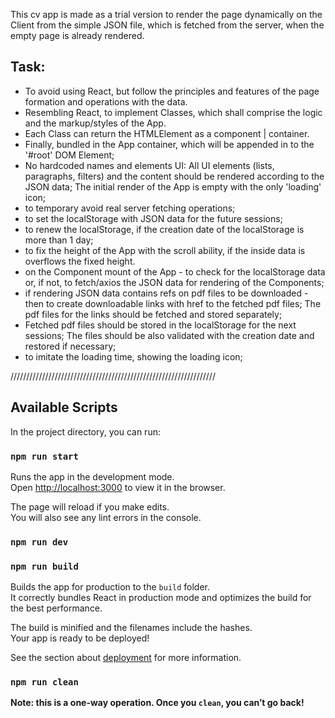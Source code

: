 This cv app is made as a trial version to render the page
dynamically on the Client from the simple JSON file, which is fetched 
from the server, when the empty page is already rendered.


## Task: 
- To avoid using React, but follow the principles 
and features of the page formation and operations with the data.
- Resembling React, to implement Classes, which shall comprise
the logic and the markup/styles of the App.
- Each Class can return the HTMLElement as a component | container.
- Finally, bundled in the App container, which will be appended in to 
the '#root' DOM Element;
- No hardcoded names and elements UI: 
All UI elements (lists, paragraphs, filters) and the content 
should be rendered according to the JSON data;
The initial render of the App is empty with the only 'loading' icon;
- to temporary avoid real server fetching operations;
- to set the localStorage with JSON data for the future sessions;
- to renew the localStorage, if the creation date of the localStorage
 is more than 1 day;  
- to fix the height of the App with the scroll ability, if 
the inside data is overflows the fixed height.
- on the Component mount of the App - to check for the localStorage data 
or, if not, to fetch/axios the JSON data for rendering of the Components;
- if rendering JSON data contains refs on pdf files to be downloaded - 
then to create downloadable <a> links with href to the fetched pdf files;
The pdf files for the <a> links should be fetched and stored separately;
- Fetched pdf files should be stored in the localStorage for the next sessions;
The files should be also validated with the creation date and restored if
necessary;
- to imitate the loading time, showing the loading icon;

/////////////////////////////////////////////////////////////////


## Available Scripts

In the project directory, you can run:

### `npm run start`

Runs the app in the development mode.<br>
Open [http://localhost:3000](http://localhost:3000) to view it in the browser.

The page will reload if you make edits.<br>
You will also see any lint errors in the console.

### `npm run dev`



### `npm run build`

Builds the app for production to the `build` folder.<br>
It correctly bundles React in production mode and optimizes the build for the best performance.

The build is minified and the filenames include the hashes.<br>
Your app is ready to be deployed!

See the section about [deployment](https://facebook.github.io/create-react-app/docs/deployment) for more information.

### `npm run clean`

**Note: this is a one-way operation. Once you `clean`, you can’t go back!**

